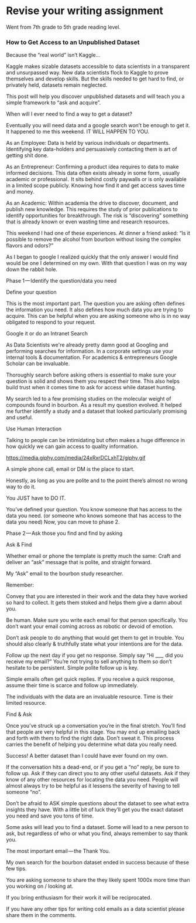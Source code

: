 # Revise your writing assignment
Went from 7th grade to 5th grade reading level. 

### How to Get Access to an Unpublished Dataset

Because the “real world” isn’t Kaggle…

Kaggle makes sizable datasets accessible to data scientists in a transparent and unsurpassed way. New data scientists flock to Kaggle to prove themselves and develop skills. But the skills needed to get hard to find, or privately held, datasets remain neglected. 

This post will help you discover unpublished datasets and will teach you a simple framework to “ask and acquire”.

When will I ever need to find a way to get a dataset?

Eventually you will need data and a google search won’t be enough to get it. It happened to me this weekend. IT WILL HAPPEN TO YOU.

As an Employee: Data is held by various individuals or departments. Identifying key data-holders and persuasively contacting them is art of getting shit done. 

As an Entrepreneur: Confirming a product idea requires to data to make informed decisions. This data often exists already in some form , usually academic or professional .  It sits behind costly paywalls or is only available in a limited scope publicly. Knowing how find it and get access saves time and money.

As an Academic: Within academia the drive to discover, document, and publish new knowledge. This requires the study of  prior publications to identify opportunities for breakthrough. The risk is “discovering” something that is already known or even wasting time and research resources.

This weekend I had one of these experiences. At dinner a friend asked: “Is it possible to remove the alcohol from bourbon without losing the complex flavors and odors?”

As I began to google I realized quickly that the only answer I would find would be one I determined on my own. With that question I was on my way down the rabbit hole.

Phase 1 — Identify the question/data you need

Define your question

This is the most important part. The question you are asking often defines the information you need. It also defines how much data you are trying to acquire. This can be helpful when you are asking someone who is in no way obligated to respond to your request.

Google it or do an Intranet Search

As Data Scientists we're already pretty damn good at Googling and performing searches for information. In a corporate settings use your internal tools & documentation. For academics & entrepreneurs Google Scholar can be invaluable.

Thoroughly search before asking others is essential to make sure your question is solid and shows them you respect their time. This also helps build trust when it comes time to ask for access while dataset hunting.

My search led to a few promising studies on the molecular weight of compounds found in bourbon. As a result my question evolved. It helped me further identify a study and a dataset that looked particularly promising and useful.

Use Human Interaction

Talking to people can be intimidating but often makes a huge difference in how quickly we can gain access to quality information.

https://media.giphy.com/media/24xRxrDCLxhT2/giphy.gif

A simple phone call, email or DM is the place to start.

Honestly, as long as you are polite and to the point there’s almost no wrong way to do it.

You JUST have to DO IT.

You’ve defined your question. You know someone that has access to the data you need. (or someone who knows someone that has access to the data you need) Now, you can move to phase 2.

Phase 2 — Ask those you find and find by asking

Ask & Find

Whether email or phone the template is pretty much the same: Craft and deliver an “ask” message that is polite, and straight forward.

My “Ask” email to the bourbon study researcher.

Remember:

Convey that you are interested in their work and the data they have worked so hard to collect. It gets them stoked and helps them give a damn about you.

Be human. Make sure you write each email for that person specifically. You don’t want your email coming across as robotic or devoid of emotion.

Don’t ask people to do anything that would get them to get in trouble. You should also clearly & truthfully state what your intentions are for the data.

Follow up the next day if you get no response. Simply say “Hi ___, did you receive my email?” You’re not trying to sell anything to them so don’t hesitate to be persistent. Simple polite follow up is key.

Simple emails often get quick replies. If you receive a quick response, assume their time is scarce and follow up immediately.

The individuals with the data are an invaluable resource. Time is their limited resource.

Find & Ask

Once you’ve struck up a conversation you’re in the final stretch. You’ll find that people are very helpful in this stage. You may end up emailing back and forth with them to find the right data.  Don't sweat it. This process carries the benefit of helping you determine what data you really need. 

Success! A better dataset than I could have ever found on my own.

If the conversation hits a dead-end, or if you get a “no” reply, be sure to follow up. Ask if they can direct you to any other useful datasets. Ask if they know of any other resources for locating the data you need. People will almost always try to be helpful as it lessens the severity of having to tell someone “no”.

Don’t be afraid to ASK simple questions about the dataset to see what extra insights they have. With a little bit of luck they’ll get you the exact dataset you need and save you tons of time.

Some asks will lead you to find a dataset. Some will lead to a new person to ask, but regardless of who or what you find, always remember to say thank you.

The most important email — the Thank You.

My own search for the bourbon dataset ended in success because of these few tips.

You are asking someone to share the  they likely spent 1000x more time than you working on / looking at.

If you bring enthusiasm for their work it will be reciprocated.

If you have any other tips for writing cold emails as a data scientist please share them in the comments.
